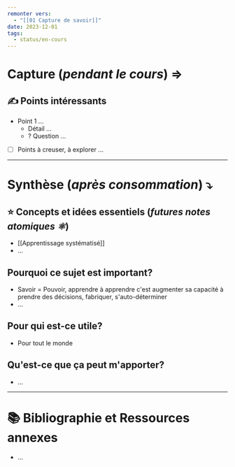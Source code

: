 ```yaml
---
remonter vers:
  - "[[01 Capture de savoir]]"
date: 2023-12-01
tags:
  - status/en-cours
---
```

# Capture (*pendant le cours*) ⇒

## ✍️ Points intéressants
- Point 1 …
	- Détail …
	- ? Question …

- [ ] Points à creuser, à explorer …

---

# Synthèse (*après consommation*) ⤵︎

## ⭐ Concepts et idées essentiels (*futures notes atomiques ⚛︎*)
- [[Apprentissage systématisé]]
- …

## Pourquoi ce sujet est important?
- Savoir = Pouvoir, apprendre à apprendre c'est augmenter sa capacité à prendre des décisions, fabriquer, s'auto-déterminer
- …

## Pour qui est-ce utile?
- Pour tout le monde

## Qu'est-ce que ça peut m'apporter?
- …

---
# 📚 Bibliographie et Ressources annexes
- …